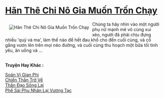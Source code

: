 <a href="https://truyentiki.com/han-the-chi-no-gia-muon-tron-chay.30667/" title="Hãn Thê Chi Nô Gia Muốn Trốn Chạy"><h1>Hãn Thê Chi Nô Gia Muốn Trốn Chạy</h1></a><div style="display:table"><img align="right" style="float: left; padding: 10px;" src="https://truyentiki.com/a/img/str/src/30667.jpg" alt="Hãn Thê Chi Nô Gia Muốn Trốn Chạy">Chúng ta hãy nhìn vào một người phụ nữ mạnh mẽ vô cùng xui xẻo, người đã phải chịu đựng nhiều &#39;quỷ và ma&#39;, làm thế nào để hết đau khổ cho đến cuối cùng, và cố gắng vươn lên trên mọi nẻo đường, và cuối cùng thu hoạch một bữa tối tình yêu, ăn uống và ...</div><p><br><b>Truyện Hay Khác :</b></p><a href="https://truyentiki.com/soan-vi-gian-phi.30666/" alt="Soán Vị Gian Phi">Soán Vị Gian Phi</a><br/><a href="https://github.com/nownovels/top500/tree/master/truyenhay/33942/" alt="Chiến Thần Trở Về">Chiến Thần Trở Về</a><br/><a href="https://github.com/nownovels/truyenhay/tree/master/truyenhay/30763/README.md" alt="Thần Đạo Sống Lại">Thần Đạo Sống Lại</a><br/><a href="https://truyencv2020.blogspot.com/2020/06/phe-sai-phu-nhan-lai-vuong-tac.html" alt="Phế Sài Phu Nhân Lại Vương Tạc">Phế Sài Phu Nhân Lại Vương Tạc</a><br/>